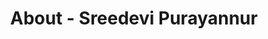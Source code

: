 ---
id: sreedevi_urayannur.md
permalink: "/about/sreedevi_purayannur"
full_name: Sreedevi Purayannur
title: About - Sreedevi Purayannur
role: Senior UX/UI Research and Designer 
image: angela_milash_color.jpg
about: Sreedevi Purayannur is a user experience designer and researcher who helps organizations create product experiences that align closely with their user goals and expectations. She has previously worked with clients in the healthcare and education sector, crafting user experiences that are both accessible and engaging.   In a different life, she spent a decade teaching journalism to college students, an experience that she knows has taught her as much as she has educated others. She also holds a Ph.D. in Journalism Studies (specializing in qualitative research methods) from the University of Sheffield, UK. Sreedevi is an avid reader and spends a lot of her spare time with her nose in a book. When not reading a book, she also loves to watch movies and restore old furniture.
github: 
linkedin: 
featimg: "/assets/aboutBanner1.jpg"
layout: about/profile
---
